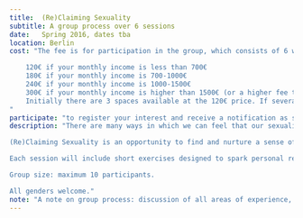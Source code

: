 ```yaml
---
title:  (Re)Claiming Sexuality
subtitle: A group process over 6 sessions
date:   Spring 2016, dates tba
location: Berlin
cost: "The fee is for participation in the group, which consists of 6 weekly sessions, with tea and snacks provided. There are four prices available, based on ability to pay:

    120€ if your monthly income is less than 700€
    180€ if your monthly income is 700-1000€
    240€ if your monthly income is 1000-1500€
    300€ if your monthly income is higher than 1500€ (or a higher fee that you feel reflects your ability to pay)
    Initially there are 3 spaces available at the 120€ price. If several people pay the higher fees, more spots at the 120€ price will be opened up. Therefore, please note that if you are able to pay more, doing so could help someone on a lower income to participate.
"
participate: "to register your interest and receive a notification as soon as dates are confirmed, please email contactkittymay@gmail.com"
description: "There are many ways in which we can feel that our sexuality is not entirely our own. We might feel unsure of what we really desire, stuck repeating a pattern, constrained by gender expectations, disconnected from our bodies, or inhibited by inherited values.

(Re)Claiming Sexuality is an opportunity to find and nurture a sense of sexual agency. Each week will focus on a different area of experience: self-image; pleasure; fantasy; values; relationships; & desire. Exploring these themes, you will have the chance to get to know your sexuality more fully, recognise the things the influence you, and embrace your authentic sexual self.

Each session will include short exercises designed to spark personal reflection, followed by longer periods of facilitated discussion. There is no obligation to disclose more than is comfortable, and in addition to group exchange, there will be time for solo reflection. Some exercises may work with the body but will not be sexual in nature.

Group size: maximum 10 participants.

All genders welcome."
note: "A note on group process: discussion of all areas of experience, including trauma, is possible; however, please be aware that this group is not a substitute for therapy. The intention is to create a supportive environment in which participants can share and exchange without fear of judgement. Building trust and accountability will be an important, ongoing group process in which all participants are invited to participate fully."
---
```

